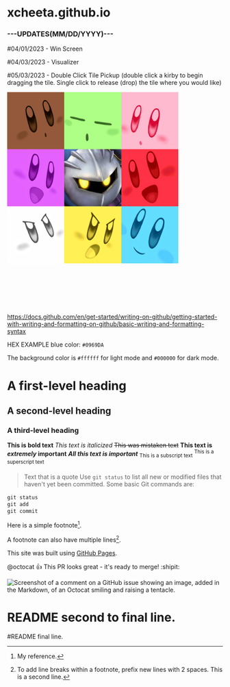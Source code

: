 # xcheeta.github.io

### ---UPDATES(MM/DD/YYYY)---

#04/01/2023  - Win Screen

#04/03/2023  - Visualizer

#05/03/2023  - Double Click Tile Pickup (double click a kirby to begin dragging the tile. Single click to release (drop) the tile where you would like)

[//]: # "Comment"
[//]: # "Original Picture code"
[//]: # "![My Image](GitHubREADMEimages/960x960KirbyKu.png)"
<img src="GitHubREADMEimages/960x960KirbyKu.png" width="400" height="400">





<br>


<br>

<br>



<br>

<br>



https://docs.github.com/en/get-started/writing-on-github/getting-started-with-writing-and-formatting-on-github/basic-writing-and-formatting-syntax

HEX EXAMPLE blue color:    `#0969DA`

The background color is `#ffffff` for light mode and `#000000` for dark mode.

# A first-level heading
## A second-level heading
### A third-level heading
**This is bold text**
*This text is italicized*
~~This was mistaken text~~
**This text is _extremely_ important**
	***All this text is important***
<sub>This is a subscript text</sub>
	<sup>This is a superscript text</sup>
> Text that is a quote
  Use `git status` to list all new or modified files that haven't yet been committed.
  Some basic Git commands are:
```
git status
git add
git commit
```
Here is a simple footnote[^1].

A footnote can also have multiple lines[^2].

[^1]: My reference.
[^2]: To add line breaks within a footnote, prefix new lines with 2 spaces.
  This is a second line.

This site was built using [GitHub Pages](https://pages.github.com/).

@octocat :+1: This PR looks great - it's ready to merge! :shipit:

![Screenshot of a comment on a GitHub issue showing an image, added in the Markdown, of an Octocat smiling and raising a tentacle.](https://myoctocat.com/assets/images/base-octocat.svg)

# README second to final line.
#README final line.
